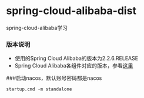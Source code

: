 # spring-cloud-alibaba-dist
spring-cloud-alibaba学习

### 版本说明
* 使用的Spring Cloud Alibaba的版本为2.2.6.RELEASE
* Spring Cloud Alibaba各组件对应的版本，参看[这里](https://github.com/alibaba/spring-cloud-alibaba/wiki/%E7%89%88%E6%9C%AC%E8%AF%B4%E6%98%8E)

###启动nacos，默认账号密码都是nacos
```text
startup.cmd -m standalone
```
          
